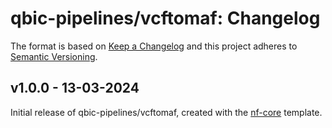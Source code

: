 # qbic-pipelines/vcftomaf: Changelog

The format is based on [Keep a Changelog](https://keepachangelog.com/en/1.0.0/)
and this project adheres to [Semantic Versioning](https://semver.org/spec/v2.0.0.html).

## v1.0.0 - 13-03-2024

Initial release of qbic-pipelines/vcftomaf, created with the [nf-core](https://nf-co.re/) template.
